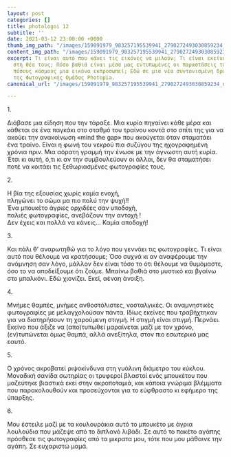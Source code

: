 ```yaml
---
layout: post
categories: []
title: photologoi 12
subtitle: ''
date: 2021-03-12 23:00:00 +0000
thumb_img_path: "/images/159091979_983257195539941_2790272493030859234_n.jpg"
content_img_path: "/images/159091979_983257195539941_2790272493030859234_n.jpg"
excerpt: Τι είναι αυτό που κάνει τις εικόνες να μιλούν; Τι είναι εκείνο που γεννιέται
  στη θέα τους; Πόσο βαθιά είναι μέσα μας εντυπωμένες οι παραστάσεις του κόσμου και
  πόσους κόσμους μια εικόνα εκπροσωπεί; Εδώ σε μια νέα συντονισμένη δράση με μέλη
  της Φωτογραφικής Ομάδας Photopia.
canonical_url: "/images/159091979_983257195539941_2790272493030859234_n.jpg"

---
```

1\.

Διάβασε μια είδηση που την τάραξε. Μια κυρία πηγαίνει κάθε μέρα και κάθεται σε ένα παγκάκι στο σταθμό του τραίνου κοντά στο σπίτι της για να ακούει την ανακοίνωση «mind the gap» που ακούγεται όταν σταματάει ένα τραίνο. Είναι η φωνή του νεκρού πια συζύγου της ηχογραφημένη χρόνια πριν. Μια αόρατη γραμμή την ένωσε με την άγνωστη αυτή κυρία. Έτσι κι αυτή, ό,τι κι αν την συμβουλεύουν οι άλλοι, δεν θα σταματήσει ποτέ να κοιτάει τις ξεθωριασμένες φωτογραφίες τους.

2\.

Η βία της εξουσίας χωρίς καμία ενοχή,  
πληγώνει το σώμα μα πιο πολύ την ψυχή!!  
Ένα μπουκέτο άγριες ορχιδέες σαν υποδοχή,  
παλιές φωτογραφίες, ανεβάζουν την αντοχή !  
Δεν έχεις και πολλά να κάνεις... Καμία αποδοχή!

  
3\.

Και πάλι θ’ αναρωτηθώ για το λόγο που γεννάει τις φωτογραφίες. Τι είναι αυτό που θέλουμε να κρατήσουμε; Όσο συχνά κι αν αναφέρουμε την ανάμνηση σαν λόγο, μάλλον δεν είναι τόσο το ότι θέλουμε να θυμόμαστε, όσο το να αποδείξουμε ότι ζούμε. Μπαίνω βαθιά στο μυστικό και βγαίνω στο μπαλκόνι. Εδώ χιονίζει. Εκεί, αέναη άνοιξη.

4\.

Μνήμες θαμπές, μνήμες ανθοστόλιστες, νοσταλγικές. Οι αναμνηστικές φωτογραφίες με μελαγχολούσαν πάντα. Ιδίως εκείνες που τραβήχτηκαν για να διατηρήσουν τη χαρούμενη στιγμή. Η στιγμή είναι στιγμή. Περνάει. Εκείνο που άξιζε να (απο)τυπωθεί μαραίνεται μαζί με τον χρόνο, (εν)τυπώνεται όμως θαμπά, αλλά ανεξίτηλα, στον πιο εσωτερικό μας εαυτό.

5\.

Ο χρόνος ακροβατεί ριψοκίνδυνα στη γυάλινη διάμετρο του κύκλου. Μοναδική σανίδα σωτηρίας οι τρυφεροί βλαστοί ενός μπουκέτου που μαζεύτηκε βιαστικά εκεί στην ακροποταμιά, και κάποια γνώριμα βλέμματα που παρακολουθούν και προσεύχονται για το εύφθραστο κι εφήμερο της ύπαρξης.

6\.

Μου έστειλε μαζί με τα κουλουράκια αυτό το μπουκέτο με άγρια λουλούδια που μάζεψε από το διπλανό λιβάδι. Σε αυτό το πακέτο αγάπης πρόσθεσε τις φωτογραφίες από τα μικρατα μου, τότε που μου μάθαινε την αγάπη. Σε ευχαριστώ μαμά.